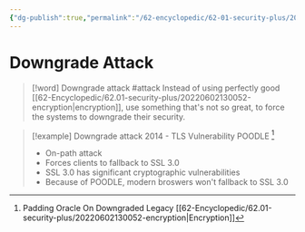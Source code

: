 ```yaml
---
{"dg-publish":true,"permalink":"/62-encyclopedic/62-01-security-plus/20220603101024-downgrade-attack/","dgHomeLink":true,"dgPassFrontmatter":false}
---
```



# Downgrade Attack

>[!word] Downgrade attack #attack
> Instead of using perfectly good [[62-Encyclopedic/62.01-security-plus/20220602130052-encryption|encryption]], use something that's not so great, to force the systems to downgrade their security. 

>[!example] Downgrade attack 
>2014 - TLS Vulnerability POODLE [^1] 
>- On-path attack 
>- Forces clients to fallback to SSL 3.0 
>- SSL 3.0 has significant cryptographic vulnerabilities 
>- Because of POODLE, modern broswers won't fallback to SSL 3.0

[^1]: Padding Oracle On Downgraded Legacy [[62-Encyclopedic/62.01-security-plus/20220602130052-encryption|Encryption]] 
